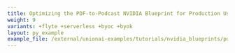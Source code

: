 ```yaml
---
title: Optimizing the PDF-to-Podcast NVIDIA Blueprint for Production Use
weight: 9
variants: +flyte +serverless +byoc +byok
layout: py_example
example_file: /external/unionai-examples/tutorials/nvidia_blueprints/pdf_to_podcast/union_workflow/pdf_to_podcast.py
---
```

